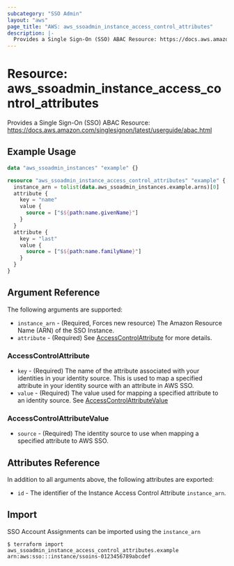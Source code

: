 ```yaml
---
subcategory: "SSO Admin"
layout: "aws"
page_title: "AWS: aws_ssoadmin_instance_access_control_attributes"
description: |-
  Provides a Single Sign-On (SSO) ABAC Resource: https://docs.aws.amazon.com/singlesignon/latest/userguide/abac.html
---
```


# Resource: aws_ssoadmin_instance_access_control_attributes

Provides a Single Sign-On (SSO) ABAC Resource: https://docs.aws.amazon.com/singlesignon/latest/userguide/abac.html

## Example Usage

```terraform
data "aws_ssoadmin_instances" "example" {}

resource "aws_ssoadmin_instance_access_control_attributes" "example" {
  instance_arn = tolist(data.aws_ssoadmin_instances.example.arns)[0]
  attribute {
    key = "name"
    value {
      source = ["$${path:name.givenName}"]
    }
  }
  attribute {
    key = "last"
    value {
      source = ["$${path:name.familyName}"]
    }
  }
}
```

## Argument Reference

The following arguments are supported:

* `instance_arn` - (Required, Forces new resource) The Amazon Resource Name (ARN) of the SSO Instance.
* `attribute` - (Required) See [AccessControlAttribute](#accesscontrolattribute) for more details.

### AccessControlAttribute

* `key` - (Required) The name of the attribute associated with your identities in your identity source. This is used to map a specified attribute in your identity source with an attribute in AWS SSO.
* `value` - (Required) The value used for mapping a specified attribute to an identity source. See [AccessControlAttributeValue](#accesscontrolattributevalue)

### AccessControlAttributeValue

* `source` - (Required) The identity source to use when mapping a specified attribute to AWS SSO.

## Attributes Reference

In addition to all arguments above, the following attributes are exported:

* `id` - The identifier of the Instance Access Control Attribute `instance_arn`.

## Import

SSO Account Assignments can be imported using the `instance_arn`

```
$ terraform import aws_ssoadmin_instance_access_control_attributes.example arn:aws:sso:::instance/ssoins-0123456789abcdef
```
